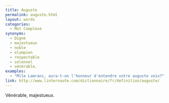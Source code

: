 ```yaml
---
title: Auguste
permalink: auguste.html
layout: words
categories:
  - Mot Complexe
synonyms:
  - Digne
  - majestueux
  - noble
  - olympien
  - respectable
  - solennel
  - vénérable.
examples:
  - "Mlle Lamrani, aura-t-on l'honneur d'entendre votre auguste voix?"
link: http://www.linternaute.com/dictionnaire/fr/definition/auguste/
---
```


Vénérable, majestueux.
